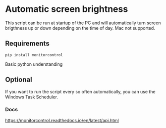 # Automatic screen brightness
This script can be run at startup of the PC and will automatically turn screen brigthness up or down depending on the time of day.
Mac not supported.

## Requirements
```pip install monitorcontrol```

Basic python understanding

## Optional
If you want to run the script every so often automatically, you can use the Windows Task Scheduler.

### Docs
https://monitorcontrol.readthedocs.io/en/latest/api.html
